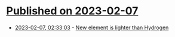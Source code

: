 # [Published on 2023-02-07](index.md)

* [2023-02-07, 02:33:03](https://news.ycombinator.com/item?id=34687878) - [New element is lighter than Hydrogen](https://www.youtube.com/watch?v=KrabgulN1L8)
